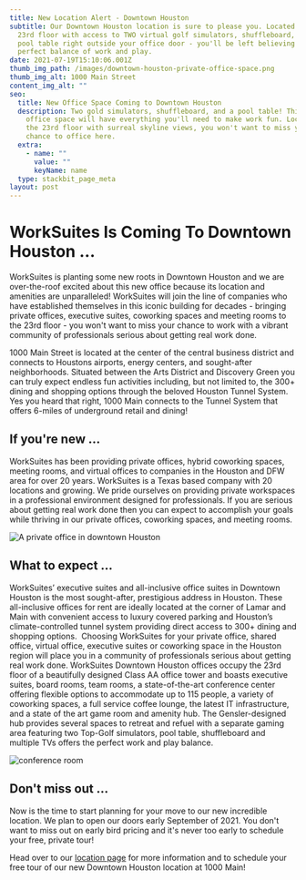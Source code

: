 ```yaml
---
title: New Location Alert - Downtown Houston
subtitle: Our Downtown Houston location is sure to please you. Located on the
  23rd floor with access to TWO virtual golf simulators, shuffleboard, and a
  pool table right outside your office door - you'll be left believing in the
  perfect balance of work and play.
date: 2021-07-19T15:10:06.001Z
thumb_img_path: /images/downtown-houston-private-office-space.png
thumb_img_alt: 1000 Main Street
content_img_alt: ""
seo:
  title: New Office Space Coming to Downtown Houston
  description: Two gold simulators, shuffleboard, and a pool table! This new
    office space will have everything you'll need to make work fun. Located on
    the 23rd floor with surreal skyline views, you won't want to miss your
    chance to office here.
  extra:
    - name: ""
      value: ""
      keyName: name
  type: stackbit_page_meta
layout: post
---
```

# WorkSuites Is Coming To Downtown Houston ...

WorkSuites is planting some new roots in Downtown Houston and we are over-the-roof excited about this new office because its location and amenities are unparalleled! WorkSuites will join the line of companies who have established themselves in this iconic building for decades - bringing private offices, executive suites, coworking spaces and meeting rooms to the 23rd floor - you won't want to miss your chance to work with a vibrant community of professionals serious about getting real work done.

1000 Main Street is located at the center of the central business district and connects to Houstons airports, energy centers, and sought-after neighborhoods. Situated between the Arts District and Discovery Green you can truly expect endless fun activities including, but not limited to, the 300+ dining and shopping options through the beloved Houston Tunnel System. Yes you heard that right, 1000 Main connects to the Tunnel System that offers 6-miles of underground retail and dining!

## If you're new ...

WorkSuites has been providing private offices, hybrid coworking spaces, meeting rooms, and virtual offices to companies in the Houston and DFW area for over 20 years. WorkSuites is a Texas based company with 20 locations and growing. We pride ourselves on providing private workspaces in a professional environment designed for professionals. If you are serious about getting real work done then you can expect to accomplish your goals while thriving in our private offices, coworking spaces, and meeting rooms.

![A private office in downtown Houston](/images/downtown-houston-office-space.png "Private Office")

## What to expect ...

WorkSuites’ executive suites and all-inclusive office suites in Downtown Houston is the most sought-after, prestigious address in Houston. These all-inclusive offices for rent are ideally located at the corner of Lamar and Main with convenient access to luxury covered parking and Houston’s climate-controlled tunnel system providing direct access to 300+ dining and shopping options.  Choosing WorkSuites for your private office, shared office, virtual office, executive suites or coworking space in the Houston region will place you in a community of professionals serious about getting real work done. WorkSuites Downtown Houston offices occupy the 23rd floor of a beautifully designed Class AA office tower and boasts executive suites, board rooms, team rooms, a state-of-the-art conference center offering flexible options to accommodate up to 115 people, a variety of coworking spaces, a full service coffee lounge, the latest IT infrastructure, and a state of the art game room and amenity hub. The Gensler-designed hub provides several spaces to retreat and refuel with a separate gaming area featuring two Top-Golf simulators, pool table, shuffleboard and multiple TVs offers the perfect work and play balance.

![conference room](/images/downtown-houston-training-rooms.png "Conference Room")

## Don't miss out ...

Now is the time to start planning for your move to our new incredible location. We plan to open our doors early September of 2021. You don't want to miss out on early bird pricing and it's never too early to schedule your free, private tour!

Head over to our [location page](https://www.worksuites.com/texas/1000-main-houston) for more information and to schedule your free tour of our new Downtown Houston location at 1000 Main!